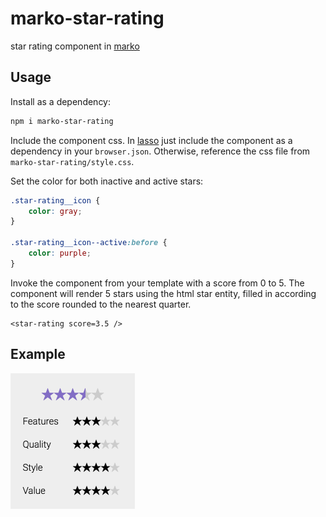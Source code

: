 # marko-star-rating

star rating component in [marko](https://github.com/marko-js/marko)

## Usage

Install as a dependency:
```sh
npm i marko-star-rating
```

Include the component css. In [lasso](https://github.com/lasso-js/lasso)
just include the component as a dependency in your `browser.json`.
Otherwise, reference the css file from `marko-star-rating/style.css`.

Set the color for both inactive and active stars:
```css
.star-rating__icon {
    color: gray;
}

.star-rating__icon--active:before {
    color: purple;
}
```

Invoke the component from your template with a score from 0 to 5.
The component will render 5 stars using the html star entity,
filled in according to the score rounded to the nearest quarter.
```marko
<star-rating score=3.5 />
```

## Example
<img src="example.png?raw=true" width="199" alt="example screenshot" />
